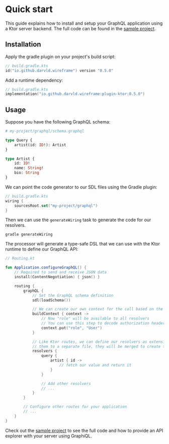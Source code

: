 # Quick start

This guide explains how to install and setup your GraphQL application using a Ktor server backend. The full code can be
found in the [sample project](../sample/README.md).

## Installation

Apply the gradle plugin on your project's build script:

```kotlin
// build.gradle.kts
id("io.github.darvld.wireframe") version "0.5.0"
```

Add a runtime dependency:

```kotlin
// build.gradle.kts
implementation("io.github.darvld.wireframe:plugin-ktor:0.5.0")
```

## Usage

Suppose you have the following GraphQL schema:

```graphql
# my-project/graphql/schema.graphql

type Query {
    artist(id: ID!): Artist
}

type Artist {
    id: ID!
    name: String!
    bio: String
}
```

We can point the code generator to our SDL files using the Gradle plugin:

```kotlin
// build.gradle.kts
wiring {
    sourcesRoot.set("my-project/graphql")
}
```

Then we can use the `generateWiring` task to generate the code for our resolvers.

```commandline
gradle generateWiring
```

The processor will generate a type-safe DSL that we can use with the Ktor runtime to define our GraphQL API:

```kotlin
// Routing.kt

fun Application.configureGraphQL() {
    // Required to send and receive JSON data
    install(ContentNegotiation) { json() }

    routing {
        graphQL {
            // Set the GraphQL schema definition
            sdl(loadSchema())

            // We can create our own context for the call based on the original HTTP request
            buildContext { context ->
                // Now "role" will be available to all resolvers
                // You can use this step to decode authorization headers, etc.
                context.put("role", "User")
            }

            // Like Ktor routes, we can define our resolvers as extensions and extract
            // them to a separate file, they will be merged to create the wiring
            resolvers {
                query {
                    artist { id ->
                        // fetch our value and return it
                    }
                }

                // Add other resolvers
                // ...
            }
        }

        // Configure other routes for your application
        // ...
    }
}

```

Check out the [sample project](../sample/README.md) to see the full code and how to provide an API explorer with your
server using GraphiQL.